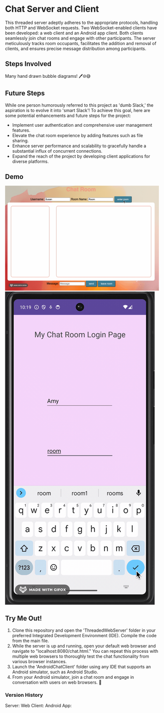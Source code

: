 # Chat Server and Client
This threaded server adeptly adheres to the appropriate protocols, handling both HTTP and WebSocket requests. Two WebSocket-enabled clients have been developed: a web client and an Android app client. Both clients seamlessly join chat rooms and engage with other participants. The server meticulously tracks room occupants, facilitates the addition and removal of clients, and ensures precise message distribution among participants.
## Steps Involved
Many hand drawn bubble diagrams! 🖊️🌐😅
## Future Steps
While one person humorously referred to this project as 'dumb Slack,' the aspiration is to evolve it into 'smart Slack'! To achieve this goal, here are some potential enhancements and future steps for the project:

- Implement user authentication and comprehensive user management features.
- Elevate the chat room experience by adding features such as file sharing.
- Enhance server performance and scalability to gracefully handle a substantial influx of concurrent connections.
- Expand the reach of the project by developing client applications for diverse platforms.
## Demo
![Chat Web Client Demo](demo/WebDemo.gif)
![Chat Android Demo](demo/AndroidDemo.gif)
## Try Me Out!
1. Clone this repository and open the 'ThreadedWebServer' folder in your preferred Integrated Development Environment (IDE). Compile the code from the main file.
2. While the server is up and running, open your default web browser and navigate to "localhost:8080/chat.html." You can repeat this process with multiple web browsers to thoroughly test the chat functionality from various browser instances.
3. Launch the 'AndroidChatClient' folder using any IDE that supports an Android simulator, such as Android Studio.
4. From your Android simulator, join a chat room and engage in conversation with users on web browsers. 🚀
### Version History
Server: 
Web Client: 
Android App: 
